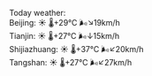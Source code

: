 Today weather:  
Beijing: ☀️   🌡️+29°C 🌬️↘19km/h  
Tianjin: ☀️   🌡️+27°C 🌬️↓15km/h  
Shijiazhuang: ☀️   🌡️+37°C 🌬️↙20km/h  
Tangshan: ☀️   🌡️+27°C 🌬️↙27km/h  
